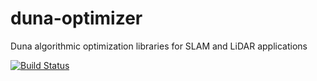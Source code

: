 # duna-optimizer
Duna algorithmic optimization libraries for SLAM and LiDAR applications

[![Build Status](http://18.229.115.143:8080/buildStatus/icon?job=duna-optimizator)](http://18.229.115.143:8080/job/duna-optimizator/)
